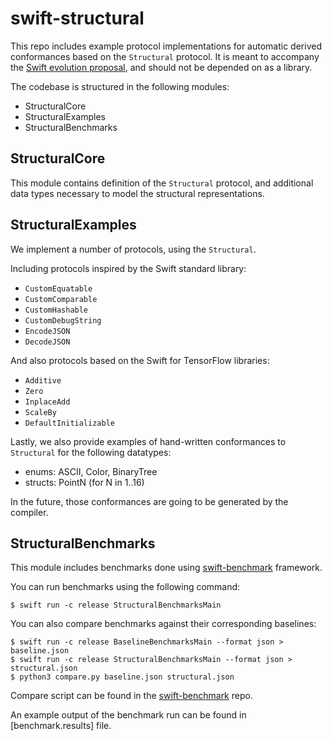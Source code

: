# swift-structural 

This repo includes example protocol implementations for automatic derived
conformances based on the `Structural` protocol. It is meant to accompany the
[Swift evolution proposal][proposal], and should not be depended on as a library.

The codebase is structured in the following modules:

* StructuralCore
* StructuralExamples
* StructuralBenchmarks

## StructuralCore

This module contains definition of the `Structural` protocol, and additional
data types necessary to model the structural representations. 

## StructuralExamples 

We implement a number of protocols, using the `Structural`.

Including protocols inspired by the Swift standard library:

- `CustomEquatable`
- `CustomComparable`
- `CustomHashable`
- `CustomDebugString`
- `EncodeJSON`
- `DecodeJSON`

And also protocols based on the Swift for TensorFlow libraries:

- `Additive`
- `Zero`
- `InplaceAdd`
- `ScaleBy`
- `DefaultInitializable`

Lastly, we also provide examples of hand-written conformances to `Structural`
for the following datatypes:

* enums: ASCII, Color, BinaryTree
* structs: PointN (for N in 1..16)

In the future, those conformances are going to be generated by the compiler.

## StructuralBenchmarks

This module includes benchmarks done using
[swift-benchmark](https://github.com/google/swift-benchmark) framework. 

You can run benchmarks using the following command:

```
$ swift run -c release StructuralBenchmarksMain
```

You can also compare benchmarks against their corresponding baselines:

```
$ swift run -c release BaselineBenchmarksMain --format json > baseline.json
$ swift run -c release StructuralBenchmarksMain --format json > structural.json
$ python3 compare.py baseline.json structural.json
```

Compare script can be found in the
[swift-benchmark](https://github.com/google/swift-benchmark) repo.

An example output of the benchmark run can be found in [benchmark.results] file.

[proposal]: https://forums.swift.org/t/automatic-requirement-satisfaction-in-plain-swift/37158
